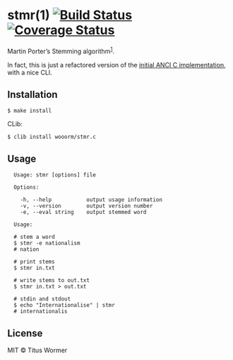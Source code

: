 # stmr(1) [![Build Status](https://img.shields.io/travis/wooorm/stmr.c.svg?style=flat)](https://travis-ci.org/wooorm/stmr.c) [![Coverage Status](https://img.shields.io/coveralls/wooorm/stmr.c.svg?style=flat)](https://coveralls.io/r/wooorm/stmr.c?branch=master)

Martin Porter’s Stemming algorithm<sup>[1](http://tartarus.org/martin/PorterStemmer/)</sup>.

In fact, this is just a refactored version of the [initial ANCI C implementation](http://tartarus.org/martin/PorterStemmer/c.txt), with a nice CLI.

## Installation

```
$ make install
```

CLib:
```
$ clib install wooorm/stmr.c
```

## Usage

```
  Usage: stmr [options] file

  Options:

    -h, --help           output usage information
    -v, --version        output version number
    -e, --eval string    output stemmed word

  Usage:

  # stem a word
  $ stmr -e nationalism
  # nation

  # print stems
  $ stmr in.txt

  # write stems to out.txt
  $ stmr in.txt > out.txt

  # stdin and stdout
  $ echo "Internationalise" | stmr
  # internationalis
```

## License

MIT © Titus Wormer
